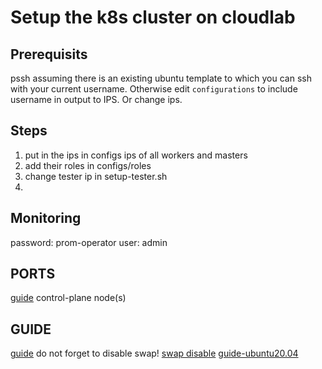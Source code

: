 # Setup the k8s cluster on cloudlab

## Prerequisits
pssh
assuming there is an existing ubuntu template to which you can ssh with your current username. Otherwise edit `configurations` to include username in output to IPS. Or change ips.

## Steps
1. put in the ips in configs ips of all workers and masters
2. add their roles in configs/roles
3. change tester ip in setup-tester.sh
4. 

## Monitoring
password: prom-operator 
user: admin

## PORTS
[guide](https://kubernetes.io/docs/setup/production-environment/tools/kubeadm/install-kubeadm/)
control-plane node(s)

## GUIDE
[guide](https://kubernetes.io/docs/setup/production-environment/tools/kubeadm/install-kubeadm/)
do not forget to disable swap!
[swap disable](https://graspingtech.com/disable-swap-ubuntu/)
[guide-ubuntu20.04](https://computingforgeeks.com/deploy-kubernetes-cluster-on-ubuntu-with-kubeadm/)
